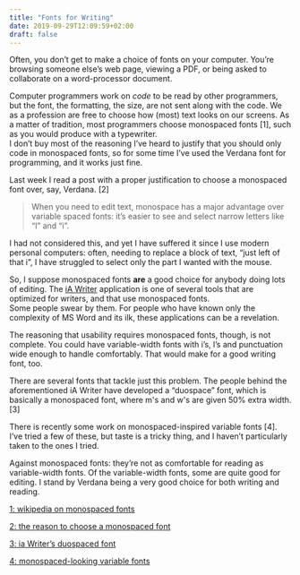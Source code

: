 ```yaml
---
title: "Fonts for Writing"
date: 2019-09-29T12:09:59+02:00
draft: false
---
```


Often, you don’t get to make a choice of fonts on your computer. You’re browsing
someone else’s web page, viewing a PDF, or being asked to collaborate on a
word-processor document.

Computer programmers work on *code* to be read by other programmers, but the
font, the formatting, the size, are not sent along with the code. We as a
profession are free to choose how (most) text looks on our screens. As a matter
of tradition, most programmers choose monospaced fonts [1], such as you would
produce with a typewriter. \
I don’t buy most of the reasoning I’ve heard to justify that you should only
code in monospaced fonts, so for some time I’ve used the Verdana font for
programming, and it works just fine.

Last week I read a post with a proper justification to choose a monospaced font
over, say, Verdana. [2]

> When you need to edit text, monospace has a major advantage over variable
> spaced fonts: it’s easier to see and select narrow letters like “l” and “i”.

I had not considered this, and yet I have suffered it since I use modern
personal computers: often, needing to replace a block of text, “just left of
that i”, I have struggled to select only the part I wanted with the mouse.

So, I suppose monospaced fonts **are** a good choice for anybody doing lots of
editing. The [iA Writer](https://ia.net/writer) application is one of several
tools that are optimized for writers, and that use monospaced fonts. \
Some people swear by them. For people who have known only the complexity of MS
Word and its ilk, these applications can be a revelation.

The reasoning that usability requires monospaced fonts, though, is not complete.
You could have variable-width fonts with i’s, l’s and punctuation  wide enough
to handle comfortably. That would make for a good writing font, too.

There are several fonts that tackle just this problem. The people behind the
aforementioned iA Writer have developed a “duospace” font, which is basically a
monospaced font, where m's and w's are given 50% extra width. [3]

There is recently some work on monospaced-inspired variable fonts [4]. I’ve
tried a few of these, but taste is a tricky thing, and I haven’t particularly
taken to the ones I tried.

Against monospaced fonts: they’re not as comfortable for reading as
variable-width fonts. Of the variable-width fonts, some are quite good for
editing. I stand by Verdana being a very good choice for both writing and
reading.

[1: wikipedia on monospaced fonts](https://en.wikipedia.org/wiki/Monospaced_font)

[2: the reason to choose a monospaced font](https://www.joelonsoftware.com/2000/04/27/designing-for-people-who-have-better-things-to-do-with-their-lives-part-two/)

[3: ia Writer’s duospaced font](https://ia.net/topics/in-search-of-the-perfect-writing-font)

[4: monospaced-looking variable fonts](https://www.isoglosse.de/2018/02/proportionally-spaced-typefaces-with-a-monospaced-appearance/)
